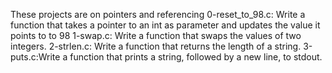 These projects are on pointers and referencing
0-reset_to_98.c: Write a function that takes a pointer to an int as parameter and updates the value it points to to 98
1-swap.c: Write a function that swaps the values of two integers.
2-strlen.c: Write a function that returns the length of a string.
3-puts.c:Write a function that prints a string, followed by a new line, to stdout.